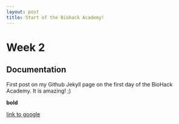 ```yaml
---
layout: post
title: Start of the Biohack Academy!
---
```


# Week 2

## Documentation

First post on my Github Jekyll page on the first day of the BioHack Academy. It is amazing! ;)

**bold**

[link to google](www.google.com)
